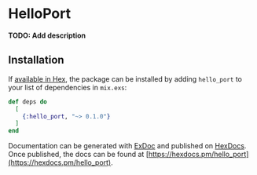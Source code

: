 # HelloPort

**TODO: Add description**

## Installation

If [available in Hex](https://hex.pm/docs/publish), the package can be installed
by adding `hello_port` to your list of dependencies in `mix.exs`:

```elixir
def deps do
  [
    {:hello_port, "~> 0.1.0"}
  ]
end
```

Documentation can be generated with [ExDoc](https://github.com/elixir-lang/ex_doc)
and published on [HexDocs](https://hexdocs.pm). Once published, the docs can
be found at [https://hexdocs.pm/hello_port](https://hexdocs.pm/hello_port).

